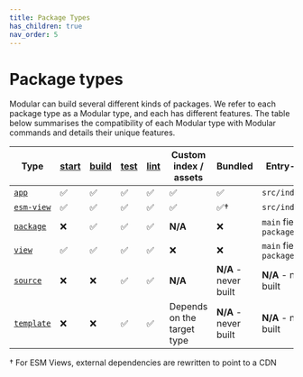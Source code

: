 ```yaml
---
title: Package Types
has_children: true
nav_order: 5
---
```


<head>
    <style>
        .table-wrapper th,td {
            min-width: 0;
        }
    </style>
</head>

# Package types

Modular can build several different kinds of packages. We refer to each package
type as a Modular type, and each has different features. The table below
summarises the compatibility of each Modular type with Modular commands and
details their unique features.

| Type                        | [start](../commands/start.md) | [build](../commands/build.md) | [test](../commands/test.md) | [lint](../commands/lint.md) | Custom index / assets      | Bundled               | Entry-point                    |
| --------------------------- | ----------------------------- | ----------------------------- | --------------------------- | --------------------------- | -------------------------- | --------------------- | ------------------------------ |
| [`app`](./app.md)           | ✅                            | ✅                            | ✅                          | ✅                          | ✅                         | ✅                    | `src/index.tsx`                |
| [`esm-view`](./esm-view.md) | ✅                            | ✅                            | ✅                          | ✅                          | ✅                         | ✅†                   | `src/index.tsx`                |
| [`package`](./package.md)   | ❌                            | ✅                            | ✅                          | ✅                          | **N/A**                    | ❌                    | `main` field of `package.json` |
| [`view`](./view.md)         | ✅                            | ✅                            | ✅                          | ✅                          | ❌                         | ❌                    | `main` field of `package.json` |
| [`source`](./source.md)     | ❌                            | ❌                            | ✅                          | ✅                          | **N/A**                    | **N/A** - never built | **N/A** - never built          |
| [`template`](./template.md) | ❌                            | ❌                            | ✅                          | ✅                          | Depends on the target type | **N/A** - never built | **N/A** - never built          |

† For ESM Views, external dependencies are rewritten to point to a CDN
